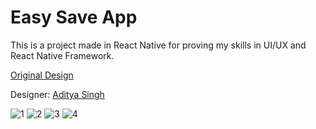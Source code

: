 # Easy Save App
This is a project made in React Native for proving my skills in UI/UX and React Native Framework.


[Original Design](https://www.behance.net/gallery/81311133/EasySave-Money-Saving-App-UIUx)

Designer: [Aditya Singh](https://www.behance.net/adityapro)

![1](https://user-images.githubusercontent.com/20091777/119235656-9854fc80-bb01-11eb-9663-06ec36ef4fb0.jpg)
![2](https://user-images.githubusercontent.com/20091777/119235677-b7ec2500-bb01-11eb-9d3b-283510c762b7.jpg)
![3](https://user-images.githubusercontent.com/20091777/119235687-c33f5080-bb01-11eb-96a5-ceb6223a2608.jpg)
![4](https://user-images.githubusercontent.com/20091777/119235696-cfc3a900-bb01-11eb-85ca-a39943ece6a4.jpg)
